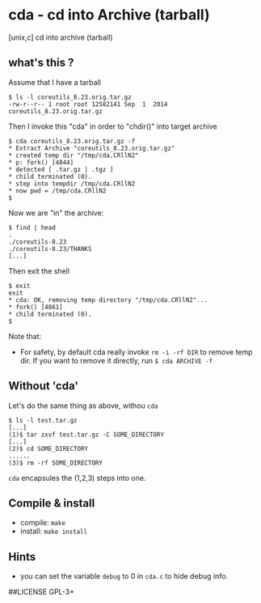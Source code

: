 # cda - cd into Archive (tarball)
[unix,c] cd into archive (tarball)

## what's this ?
Assume that I have a tarball
```shell
$ ls -l coreutils_8.23.orig.tar.gz 
-rw-r--r-- 1 root root 12582141 Sep  1  2014 coreutils_8.23.orig.tar.gz
```
Then I invoke this "cda" in order to "chdir()" into target archive
```shell
$ cda coreutils_8.23.orig.tar.gz -f
* Extract Archive "coreutils_8.23.orig.tar.gz"
* created temp dir "/tmp/cda.CRllN2"
* p: fork() [4844]
* detected [ .tar.gz | .tgz ]
* child terminated (0).
* step into tempdir /tmp/cda.CRllN2
* now pwd = /tmp/cda.CRllN2
$ 
```
Now we are "in" the archive:
```shell
$ find | head
.
./coreutils-8.23
./coreutils-8.23/THANKS
[...]
```
Then exit the shell
```
$ exit
exit
* cda: OK, removing temp directory "/tmp/cda.CRllN2"...
* fork() [4861]
* child terminated (0).
$ 
```
Note that:
* For safety, by default cda really invoke `rm -i -rf DIR` to remove temp dir.
  If you want to remove it directly, run `$ cda ARCHIVE -f`

## Without 'cda'
Let's do the same thing as above, withou `cda`
```shell
$ ls -l test.tar.gz
[...]
(1)$ tar zxvf test.tar.gz -C SOME_DIRECTORY
[...]
(2)$ cd SOME_DIRECTORY
......
(3)$ rm -rf SOME_DIRECTORY
```
`cda` encapsules the (1,2,3) steps into one.

## Compile & install
* compile: `make`
* install: `make install`

## Hints
* you can set the variable `debug` to 0 in `cda.c` to hide debug info.

##LICENSE
GPL-3+
